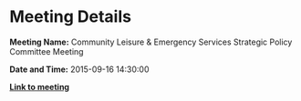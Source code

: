 # Meeting Details

**Meeting Name:** Community Leisure & Emergency Services Strategic Policy Committee Meeting

**Date and Time:** 2015-09-16 14:30:00

**<a href="https://www.limerick.ie/council/whats-on/community-leisure-emergency-services-strategic-policy-committee-meeting-0" target="_blank">Link to meeting</a>**
